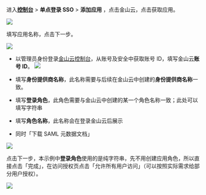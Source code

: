 <IntegrationDetailCard :title="`在 ${$localeConfig.brandName} 中创建应用`">

进入[**控制台**](https://console.genauth.ai) > **单点登录 SSO** > **添加应用** ，点击金山云，点击获取应用。

![](~@imagesZhCn/integration/ksyun/1-1.png)

填写应用名称，点击下一步。

![](~@imagesZhCn/integration/ksyun/1-2.png)

- 以管理员身份登录[金山云控制台](https://www.ksyun.com/)，从账号及安全中获取账号 ID，填写金山云**账号 ID**。
  ![](~@imagesZhCn/integration/ksyun/1-3.png)

- 填写**身份提供商名称**，此名称需要与后续在金山云中创建的**身份提供商名称**一致。
- 填写**登录角色**，此角色需要与金山云中创建的某一个角色名称一致；此处可以填写字符串
- 填写**角色名称**，此名称会在登录金山云后展示
- 同时「下载 SAML 元数据文档」

![](~@imagesZhCn/integration/ksyun/1-4.png)

点击下一步，本示例中**登录角色**使用的是纯字符串，先不用创建应用角色，所以直接点击「完成」，在访问授权页点击「允许所有用户访问」（可以按照实际需求给部分用户授权）。

![](~@imagesZhCn/integration/ksyun/1-5.png)

</IntegrationDetailCard>
